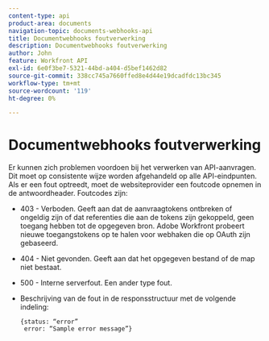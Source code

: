 ```yaml
---
content-type: api
product-area: documents
navigation-topic: documents-webhooks-api
title: Documentwebhooks foutverwerking
description: Documentwebhooks foutverwerking
author: John
feature: Workfront API
exl-id: 6e0f3be7-5321-44bd-a404-d5bef1462d82
source-git-commit: 338cc745a7660ffed8e4d44e19dcadfdc13bc345
workflow-type: tm+mt
source-wordcount: '119'
ht-degree: 0%

---
```


# Documentwebhooks foutverwerking

Er kunnen zich problemen voordoen bij het verwerken van API-aanvragen. Dit moet op consistente wijze worden afgehandeld op alle API-eindpunten. Als er een fout optreedt, moet de websiteprovider een foutcode opnemen in de antwoordheader. Foutcodes zijn:

* 403 - Verboden. Geeft aan dat de aanvraagtokens ontbreken of ongeldig zijn of dat referenties die aan de tokens zijn gekoppeld, geen toegang hebben tot de opgegeven bron. Adobe Workfront probeert nieuwe toegangstokens op te halen voor webhaken die op OAuth zijn gebaseerd.

* 404 - Niet gevonden. Geeft aan dat het opgegeven bestand of de map niet bestaat.

* 500 - Interne serverfout. Een ander type fout.

* Beschrijving van de fout in de responsstructuur met de volgende indeling:

   ```
   {status: “error”
    error: “Sample error message”}
   ```

